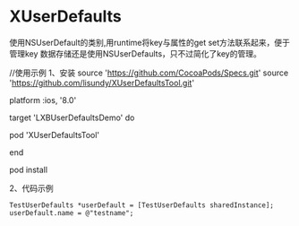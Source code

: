 # XUserDefaults
使用NSUserDefault的类别,用runtime将key与属性的get set方法联系起来，便于管理key
数据存储还是使用NSUserDefaults，只不过简化了key的管理。

//使用示例
1、安装
source 'https://github.com/CocoaPods/Specs.git'
source 'https://github.com/lisundy/XUserDefaultsTool.git'

platform :ios, '8.0'

target 'LXBUserDefaultsDemo' do

pod 'XUserDefaultsTool'

end

pod install 

2、代码示例

    TestUserDefaults *userDefault = [TestUserDefaults sharedInstance];
    userDefault.name = @"testname";

